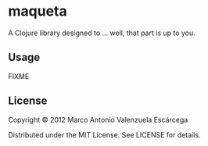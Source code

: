 # maqueta

A Clojure library designed to ... well, that part is up to you.

## Usage

FIXME

## License

Copyright © 2012 Marco Antonio Valenzuela Escárcega

Distributed under the MIT License. See LICENSE for details.
